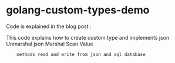 # golang-custom-types-demo


Code is explained in the blog post : 


This code explains how to create custom type and implements
        json Unmarshal
        json Marshal
        Scan
        Value

        methods read and write from json and sql database
